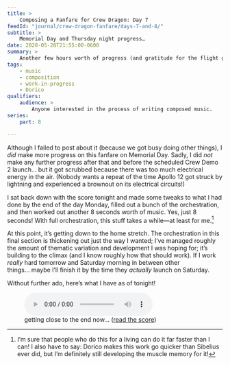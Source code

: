 ```yaml
---
title: >
    Composing a Fanfare for Crew Dragon: Day 7
feedId: "journal/crew-dragon-fanfare/days-7-and-8/"
subtitle: >
    Memorial Day and Thursday night progress…
date: 2020-05-28T21:55:00-0600
summary: >
    Another few hours worth of progress (and gratitude for the flight getting stormed out)!
tags:
    - music
    - composition
    - work-in-progress
    - Dorico
qualifiers:
    audience: >
        Anyone interested in the process of writing composed music.
series:
    part: 8

---
```


Although I failed to post about it (because we got busy doing other things), I *did* make more progress on this fanfare on Memorial Day. Sadly, I did *not* make any further progress after that and before the scheduled Crew Demo 2 launch… but it got scrubbed because there was too much electrical energy in the air. (Nobody wants a repeat of the time Apollo 12 got struck by lightning and experienced a brownout on its electrical circuits!)

I sat back down with the score tonight and made some tweaks to what I had done by the end of the day Monday, filled out a bunch of the orchestration, and then worked out another 8 seconds worth of music. Yes, just 8 seconds! With full orchestration, this stuff takes a while—at least for me.[^speed]

[^speed]: I’m sure that people who do this for a living can do it far faster than I can! I also have to say: Dorico makes this work go quicker than Sibelius ever did, but I’m definitely still developing the muscle memory for it!

At this point, it’s getting down to the home stretch. The orchestration in this final section is thickening out just the way I wanted; I’ve managed roughly the amount of thematic variation and development I was hoping for; it’s building to the climax (and I know roughly how that should work). If I work *really* hard tomorrow and Saturday morning in between other things… maybe I’ll finish it by the time they *actually* launch on Saturday.

Without further ado, here’s what I have as of tonight!

<figure>
  <audio
    src="https://cdn.chriskrycho.com/file/chriskrycho-com/music/crew-dragon-2/day-7.mp3"
    title="getting close to the end now..."
    controls
  ></audio>
  <figcaption>getting close to the end now… (<a href="https://cdn.chriskrycho.com/file/chriskrycho-com/music/crew-dragon-2/day-7.pdf">read the score</a>)</figcaption>
</figure>